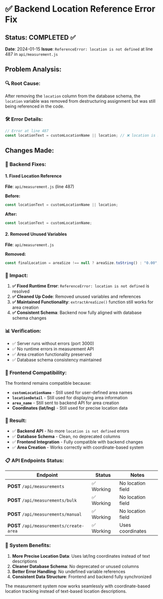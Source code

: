 # ✅ Backend Location Reference Error Fix

## Status: COMPLETED ✅
**Date**: 2024-01-15
**Issue**: `ReferenceError: location is not defined` at line 487 in `api/measurement.js`

## Problem Analysis:

### 🔍 **Root Cause:**
After removing the `location` column from the database schema, the `location` variable was removed from destructuring assignment but was still being referenced in the code.

### 🛠️ **Error Details:**
```javascript
// Error at line 487
const locationText = customLocationName || location; // ❌ location is not defined
```

## Changes Made:

### 🔧 **Backend Fixes:**

#### **1. Fixed Location Reference**
**File**: `api/measurement.js` (line 487)

**Before:**
```javascript
const locationText = customLocationName || location;
```

**After:**
```javascript
const locationText = customLocationName;
```

#### **2. Removed Unused Variables**
**File**: `api/measurement.js`

**Removed:**
```javascript
const finalLocation = areaSize !== null ? areaSize.toString() : "0.00";
```

### 🎯 **Impact:**

1. **✅ Fixed Runtime Error**: `ReferenceError: location is not defined` is resolved
2. **✅ Cleaned Up Code**: Removed unused variables and references
3. **✅ Maintained Functionality**: `extractAreaSize()` function still works for area creation
4. **✅ Consistent Schema**: Backend now fully aligned with database schema changes

### 📊 **Verification:**

- ✅ Server runs without errors (port 3000)
- ✅ No runtime errors in measurement API
- ✅ Area creation functionality preserved
- ✅ Database schema consistency maintained

### 🔄 **Frontend Compatibility:**

The frontend remains compatible because:
- **`customLocationName`** - Still used for user-defined area names
- **`locationDetail`** - Still used for displaying area information
- **`area_name`** - Still sent to backend API for area creation
- **Coordinates (lat/lng)** - Still used for precise location data

### 🚀 **Result:**

- ✅ **Backend API** - No more `location is not defined` errors
- ✅ **Database Schema** - Clean, no deprecated columns
- ✅ **Frontend Integration** - Fully compatible with backend changes
- ✅ **Area Creation** - Works correctly with coordinate-based system

### 📋 **API Endpoints Status:**

| Endpoint | Status | Notes |
|----------|--------|-------|
| **POST** `/api/measurements` | ✅ Working | No location field |
| **POST** `/api/measurements/bulk` | ✅ Working | No location field |
| **POST** `/api/measurements/manual` | ✅ Working | No location field |
| **POST** `/api/measurements/create-area` | ✅ Working | Uses coordinates |

### 🎨 **System Benefits:**

1. **More Precise Location Data**: Uses lat/lng coordinates instead of text descriptions
2. **Cleaner Database Schema**: No deprecated or unused columns
3. **Better Error Handling**: No undefined variable references
4. **Consistent Data Structure**: Frontend and backend fully synchronized

The measurement system now works seamlessly with coordinate-based location tracking instead of text-based location descriptions.
